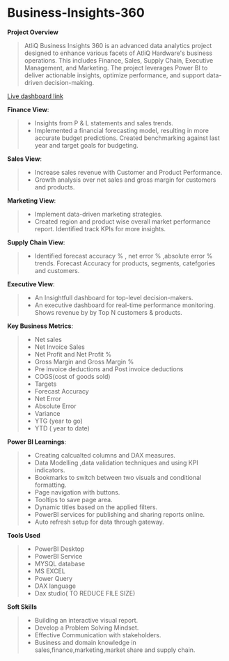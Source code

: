 # Business-Insights-360

**Project Overview**


> AtliQ Business Insights 360 is an advanced data analytics project designed to enhance various facets of AtliQ Hardware's business operations. This includes Finance, Sales, Supply Chain, Executive Management, and Marketing. The project leverages Power BI to deliver actionable insights, optimize performance, and support data-driven decision-making.


[Live dashboard link](https://lnkd.in/g8SX7_8u)


**Finance View**:

> - Insights from P & L statements and sales trends.
> - Implemented a financial forecasting model, resulting in more accurate budget predictions. Created benchmarking against last year and target goals for budgeting.


**Sales View**: 

> - Increase sales revenue with Customer and Product Performance.
> - Growth analysis over net sales and gross margin for customers and products.

**Marketing View**: 

> - Implement data-driven marketing strategies.
> - Created region and product wise overall market performance report. Identified track KPIs for more insights.


**Supply Chain View**:

> - Identified forecast accuracy % , net error % ,absolute error % trends. Forecast Accuracy for products, segments, catefgories and customers.


**Executive View**:

> - An Insightfull dashboard for top-level decision-makers.
> - An executive dashboard for real-time performance monitoring. Shows revenue by by Top N customers & products.


**Key Business Metrics**:

> - Net sales
> - Net Invoice Sales
> - Net Profit and Net Profit %
> - Gross Margin and Gross Margin %
> - Pre invoice deductions and Post invoice deductions
> - COGS(cost of goods sold)
> - Targets
> - Forecast Accuracy
> - Net Error
> - Absolute Error
> - Variance
> - YTG (year to go)
> - YTD ( year to date)

**Power BI Learnings**:

> - Creating calcualted columns and DAX measures.
> - Data Modelling ,data validation techniques and using KPI indicators.
> - Bookmarks to switch between two visuals and conditional formatting.
> - Page navigation with buttons.
> - Tooltips to save page area.
> - Dynamic titles based on the applied filters.
> - PowerBI services for publishing and sharing reports online.
> - Auto refresh setup for data through gateway.

**Tools Used**

> - PowerBI Desktop
> - PowerBI Service
> - MYSQL database
> - MS EXCEL
> - Power Query
> - DAX language
> - Dax studio( TO REDUCE FILE SIZE)


**Soft Skills**

> - Building an interactive visual report.
> - Develop a Problem Solving Mindset.
> - Effective Communication with stakeholders.
> - Business and domain knowledge in sales,finance,marketing,market share and supply chain.
